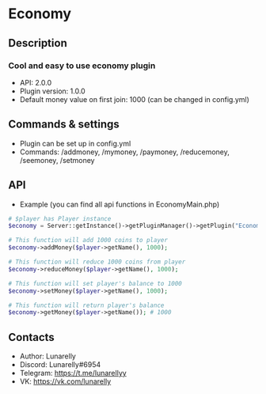 # Economy

## Description
### Cool and easy to use economy plugin
- API: 2.0.0
- Plugin version: 1.0.0
- Default money value on first join: 1000 (can be changed in config.yml)

## Commands & settings
- Plugin can be set up in config.yml
- Commands: /addmoney, /mymoney, /paymoney, /reducemoney, /seemoney, /setmoney

## API
- Example (you can find all api functions in EconomyMain.php)
```php
# $player has Player instance
$economy = Server::getInstance()->getPluginManager()->getPlugin("Economy");

# This function will add 1000 coins to player
$economy->addMoney($player->getName(), 1000);

# This function will reduce 1000 coins from player
$economy->reduceMoney($player->getName(), 1000);

# This function will set player's balance to 1000
$economy->setMoney($player->getName(), 1000);

# This function will return player's balance
$economy->getMoney($player->getName()); # 1000
```

## Contacts
- Author: Lunarelly
- Discord: Lunarelly#6954
- Telegram: https://t.me/lunarellyy
- VK: https://vk.com/lunarelly
